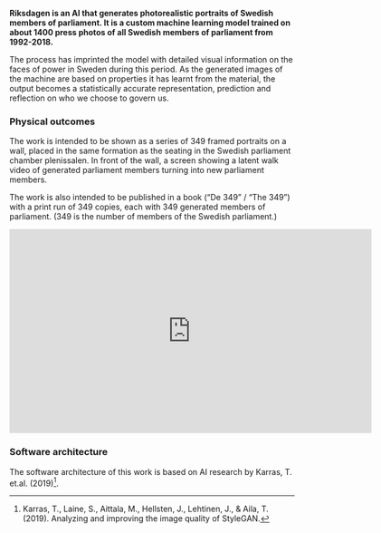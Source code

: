 **Riksdagen is an AI that generates photorealistic portraits of Swedish members of parliament. It is a custom machine learning model trained on about 1400 press photos of all Swedish members of parliament from 1992-2018.**

The process has imprinted the model with detailed visual information on the faces of power in Sweden during this period. As the generated images of the machine are based on properties it has learnt from the material, the output becomes a statistically accurate representation, prediction and reflection on who we choose to govern us.

### Physical outcomes

The work is intended to be shown as a series of 349 framed portraits on a wall, placed in the same formation as the seating in the Swedish parliament chamber plenissalen. In front of the wall, a screen showing a latent walk video of generated parliament members turning into new parliament members.

The work is also intended to be published in a book (“De 349” / “The 349”) with a print run of 349 copies, each with 349 generated members of parliament. (349 is the number of members of the Swedish parliament.)

<iframe id="ytplayer" type="text/html" width="640" height="360"
  src="https://www.youtube.com/embedZZek1ozIV7k?autoplay=1"
  frameborder="0"></iframe>

### Software architecture

The software architecture of this work is based on AI research by Karras, T. et.al. (2019)[^1]. 


[^1]: Karras, T., Laine, S., Aittala, M., Hellsten, J., Lehtinen, J., & Aila, T. (2019). Analyzing and improving the image quality of StyleGAN.
